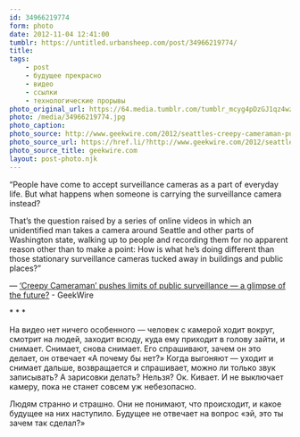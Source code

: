 ```yaml
---
id: 34966219774
form: photo
date: 2012-11-04 12:41:00
tumblr: https://untitled.urbansheep.com/post/34966219774/
title:
tags:
    - post
    - будущее прекрасно
    - видео
    - ссылки
    - технологические прорывы
photo_original_url: https://64.media.tumblr.com/tumblr_mcyg4pDzGJ1qz4wzio1_400.jpg
photo: /media/34966219774.jpg
photo_caption: 
photo_source: http://www.geekwire.com/2012/seattles-creepy-cameraman-pushes-limits-public-surveillance/
photo_source_url: https://href.li/?http://www.geekwire.com/2012/seattles-creepy-cameraman-pushes-limits-public-surveillance/
photo_source_title: geekwire.com
layout: post-photo.njk
---
```


<p>“People have come to accept surveillance cameras as a part of everyday life. But what happens when someone is carrying the surveillance camera instead?</p>

<p>That’s the question raised by a series of online videos in which an unidentified man takes a camera around Seattle and other parts of Washington state, walking up to people and recording them for no apparent reason other than to make a point: How is what he’s doing different than those stationary surveillance cameras tucked away in buildings and public places?”</p>

<p>— <a href="http://www.geekwire.com/2012/seattles-creepy-cameraman-pushes-limits-public-surveillance/">‘Creepy Cameraman’ pushes limits of public surveillance — a glimpse of the future?</a> - GeekWire</p>

<p class="splitter">* * *</p>

<p>На видео нет ничего особенного — человек с камерой ходит вокруг, смотрит на людей, заходит всюду, куда ему приходит в голову зайти, и снимает. Снимает, снова снимает. Его спрашивают, зачем он это делает, он отвечает «А почему бы нет?» Когда выгоняют — уходит и снимает дальше, возвращается и спрашивает, можно ли только звук записывать? А зарисовки делать? Нельзя? Ок. Кивает. И не выключает камеру, пока не станет совсем уж небезопасно.</p>

<p>Людям странно и страшно. Они не понимают, что происходит, и какое будущее на них наступило. Будущее не отвечает на вопрос «эй, это ты зачем так сделал?»</p>
